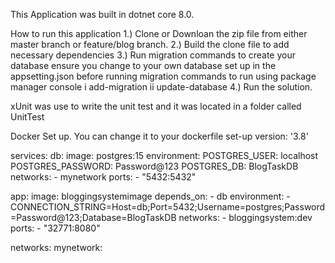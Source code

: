 This Application was built in dotnet core 8.0.

How to run this application
1.) Clone or Downloan the zip file from either master branch or feature/blog branch.
2.) Build the clone file to add necessary dependencies
3.) Run migration commands to create your database ensure you change to your own database set up in the appsetting.json before running migration
commands to run using package manager console
i add-migration
ii update-database
4.) Run the solution.


xUnit was use to write the unit test and it was located in a folder called UnitTest

Docker Set up.
You can change it to your dockerfile set-up
version: '3.8'

services:
  db:
    image: postgres:15
    environment:
      POSTGRES_USER: localhost
      POSTGRES_PASSWORD: Password@123
      POSTGRES_DB: BlogTaskDB
    networks:
      - mynetwork
    ports:
      - "5432:5432"

  app:
    image: bloggingsystemimage
    depends_on:
      - db
    environment:
      - CONNECTION_STRING=Host=db;Port=5432;Username=postgres;Password=Password@123;Database=BlogTaskDB
    networks:
      - bloggingsystem:dev
    ports:
      - "32771:8080"

networks:
  mynetwork:
